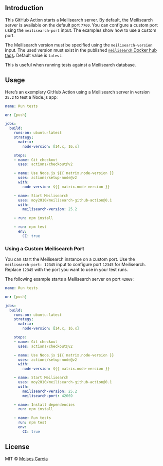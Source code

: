 ## Introduction
This GitHub Action starts a Meilisearch server. By default, the Meilisearch server is available on the default port `7700`. You can configure a custom port using the `meilisearch-port` input. The examples show how to use a custom port.

The Meilisearch version must be specified using the `meilisearch-version` input. The used version must exist in the published [`meilisearch` Docker hub tags](https://hub.docker.com/r/getmeili/meilisearch/tags). Default value is `latest`.

This is useful when running tests against a Meilisearch database.


## Usage
Here’s an exemplary GitHub Action using a Meilisearch server in version `25.2` to test a Node.js app:

```yaml
name: Run tests

on: [push]

jobs:
  build:
    runs-on: ubuntu-latest
    strategy:
      matrix:
        node-version: [14.x, 16.x]

    steps:
    - name: Git checkout
      uses: actions/checkout@v2

    - name: Use Node.js ${{ matrix.node-version }}
      uses: actions/setup-node@v2
      with:
        node-version: ${{ matrix.node-version }}

    - name: Start Meilisearch
      uses: moy2010/meilisearch-github-action@0.1
      with:
        meilisearch-version: 25.2

    - run: npm install

    - run: npm test
      env:
        CI: true
```


### Using a Custom Meilisearch Port
You can start the Meilisearch instance on a custom port. Use the `meilisearch-port: 12345` input to configure port `12345` for Meilisearch. Replace `12345` with the port you want to use in your test runs.

The following example starts a Meilisearch server on port `42069`:

```yaml
name: Run tests

on: [push]

jobs:
  build:
    runs-on: ubuntu-latest
    strategy:
      matrix:
        node-version: [14.x, 16.x]

    steps:
    - name: Git checkout
      uses: actions/checkout@v2

    - name: Use Node.js ${{ matrix.node-version }}
      uses: actions/setup-node@v2
      with:
        node-version: ${{ matrix.node-version }}

    - name: Start Meilisearch
      uses: moy2010/meilisearch-github-action@0.1
      with:
        meilisearch-version: 25.2
        meilisearch-port: 42069

    - name: Install dependencies
      run: npm install

    - name: Run tests
      run: npm test
      env:
        CI: true
```

## License
MIT © [Moises Garcia](https://github.com/moy2010)